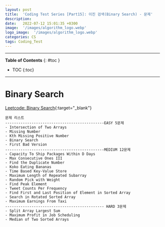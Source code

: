 ```yaml
---
layout: post
title:  'Coding Test Series [Part15]: 이진 검색(Binary Search) - 문제'
description: 
date:   2022-07-12 15:01:35 +0300
image:  '/images/algorithm_logo.webp'
logo_image:  '/images/algorithm_logo.webp'
categories: CS
tags: Coding_Test
---
```

---

**Table of Contents**
{: #toc }
*  TOC
{:toc}

---


# Binary Search


[Leetcode: Binary Search](https://leetcode.com/tag/binary-search/){:target="_blank"}  

```
문제 리스트
---------------------------------------------EASY 5문제
- Intersection of Two Arrays
- Missing Number
- Kth Missing Positive Number
- Binary Search
- First Bad Version
---------------------------------------------MEDIUM 12문제
- Capacity To Ship Packages Within D Days
- Max Consecutive Ones III
- Find the Duplicate Number
- Koko Eating Bananas
- Time Based Key-Value Store
- Maximum Length of Repeated Subarray
- Random Pick with Weight
- Find Peak Element
- Tweet Counts Per Frequency
- Find First and Last Position of Element in Sorted Array
- Search in Rotated Sorted Array
- Maximum Earnings From Taxi
--------------------------------------------- HARD 3문제
- Split Array Largest Sum
- Maximum Profit in Job Scheduling
- Median of Two Sorted Arrays
```

